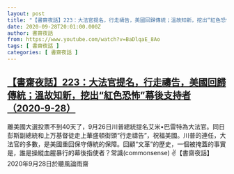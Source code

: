```yaml
---
layout: post
title: "【書齋夜話】223：大法官提名，行走禱告，美國回歸傳統；溫故知新，挖出“紅色恐怖”幕後支持者（2020-9-28）"
date: 2020-09-28T20:01:00.000Z
author: 書齋夜話
from: https://www.youtube.com/watch?v=BaDlqaE_8Ao
tags: [ 書齋夜話 ]
categories: [ 書齋夜話 ]
---
```

<!--1601323260000-->
[【書齋夜話】223：大法官提名，行走禱告，美國回歸傳統；溫故知新，挖出“紅色恐怖”幕後支持者（2020-9-28）](https://www.youtube.com/watch?v=BaDlqaE_8Ao)
------

<div>
離美國大選投票不到40天了，9月26日川普總統提名艾米•巴雷特為大法官。同日彭斯副總統和上万基督徒走上華盛頓街頭“行走禱告”，祝福美國。川普的連任，大法官的多數，是美國重回保守傳統的保障。回顧“文革”的歷史，一個被掩蓋的事實是，誰是操縱血腥暴行的幕後指使者？常識(commonsense) ✌【書齋夜話】2020年9月28日於聽風論雨齋
</div>

